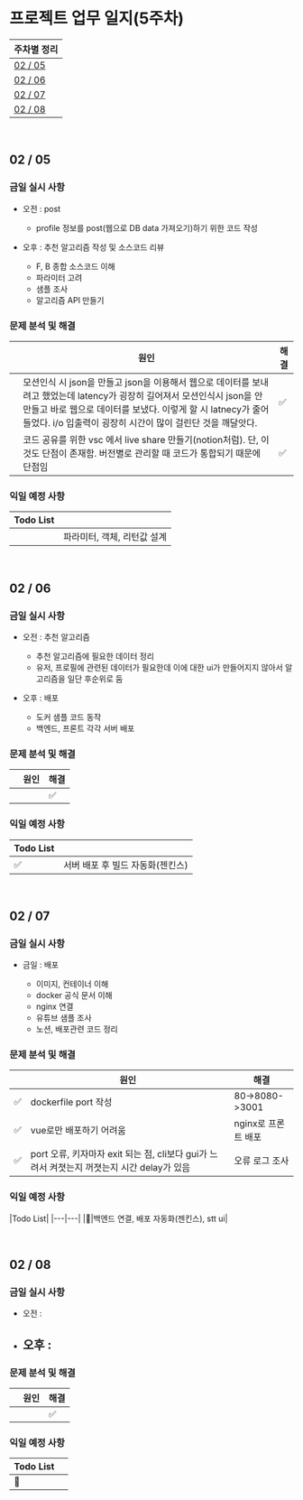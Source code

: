 # 프로젝트 업무 일지(5주차)

|주차별 정리|
|---|
|[02 / 05](#02--05)|
|[02 / 06](#02--06)|
|[02 / 07](#02--07)|
|[02 / 08](#02--08)|

<br>

## 02 / 05

### 금일 실시 사항

- 오전 : post

    - profile 정보를 post(웹으로 DB data 가져오기)하기 위한 코드 작성

- 오후 : 추천 알고리즘 작성 및 소스코드 리뷰

    - F, B 종합 소스코드 이해
    - 파라미터 고려
    - 샘플 조사
    - 알고리즘 API 만들기

### 문제 분석 및 해결
||원인|해결|
|---|---|---|
||모션인식 시 json을 만들고 json을 이용해서 웹으로 데이터를 보내려고 했었는데 latency가 굉장히 길어져서 모션인식시 json을 안만들고 바로 웹으로 데이터를 보냈다. 이렇게 할 시 latnecy가 줄어들었다. i/o 입출력이 굉장히 시간이 많이 걸린단 것을 깨달앗다.|:white_check_mark:|
||코드 공유를 위한 vsc 에서 live share 만들기(notion처럼). 단, 이것도 단점이 존재함. 버전별로 관리할 때 코드가 통합되기 때문에 단점임|:white_check_mark:|

### 익일 예정 사항

|Todo List||
|---|---|
||파라미터, 객체, 리턴값 설계|

<br>

## 02 / 06

### 금일 실시 사항

- 오전 : 추천 알고리즘
    
    - 추천 알고리즘에 필요한 데이터 정리
    - 유저, 프로필에 관련된 데이터가 필요한데 이에 대한 ui가 만들어지지 않아서 알고리즘을 일단 후순위로 둠 

- 오후 : 배포
    
    - 도커 샘플 코드 동작
    - 백엔드, 프론트 각각 서버 배포

### 문제 분석 및 해결
||원인|해결|
|---|---|---|
|||:white_check_mark:|


### 익일 예정 사항

|Todo List||
|---|---|
|:white_check_mark:|서버 배포 후 빌드 자동화(젠킨스)|

<br>

## 02 / 07

### 금일 실시 사항

- 금일 : 배포
    
    - 이미지, 컨테이너 이해
    - docker 공식 문서 이해
    - nginx 연결
    - 유튜브 샘플 조사
    - 노션, 배포관련 코드 정리

### 문제 분석 및 해결

||원인|해결|
|---|---|---|
|:white_check_mark:|dockerfile port 작성|80->8080->3001|
|:white_check_mark:|vue로만 배포하기 어려움|nginx로 프론트 배포|
|:white_check_mark:|port 오류, 키자마자 exit 되는 점, cli보다 gui가 느려서 켜졋는지 꺼졋는지 시간 delay가 있음|오류 로그 조사|

### 익일 예정 사항

|Todo List|
|---|---|
|:black_square_button:|백엔드 연결, 배포 자동화(젠킨스), stt ui|

<br>

## 02 / 08

### 금일 실시 사항

- 오전 : 

- 오후 : 
    - 

### 문제 분석 및 해결

||원인|해결|
|---|---|---|
|||:white_check_mark:|

### 익일 예정 사항

|Todo List||
|---|---|
|:black_square_button:||
